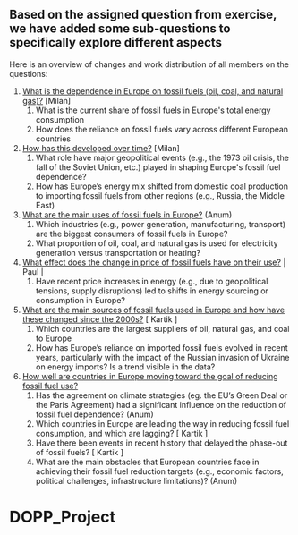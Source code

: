 ## Based on the assigned question from exercise, we have added some sub-questions to specifically explore different aspects

Here is an overview of changes and work distribution of all members on the questions:

1. [What is the dependence in Europe on fossil fuels (oil, coal, and natural gas)?]() [Milan]
   1. What is the current share of fossil fuels in Europe's total energy consumption
   2. How does the reliance on fossil fuels vary across different European countries
2. [How has this developed over time?]() [Milan]
   1. What role have major geopolitical events (e.g., the 1973 oil crisis, the fall of the Soviet Union, etc.) played in shaping Europe's fossil fuel dependence?
   2. How has Europe’s energy mix shifted from domestic coal production to importing fossil fuels from other regions (e.g., Russia, the Middle East)
3. [What are the main uses of fossil fuels in Europe?]() (Anum)
   1. Which industries (e.g., power generation, manufacturing, transport) are the biggest consumers of fossil fuels in Europe?
   2. What proportion of oil, coal, and natural gas is used for electricity generation versus transportation or heating?
4. [What effect does the change in price of fossil fuels have on their use?]() | Paul |
   1. Have recent price increases in energy (e.g., due to geopolitical tensions, supply disruptions) led to shifts in energy sourcing or consumption in Europe?
5. [What are the main sources of fossil fuels used in Europe and how have these changed since the 2000s?]() [ Kartik ]
   1. Which countries are the largest suppliers of oil, natural gas, and coal to Europe
   2. How has Europe’s reliance on imported fossil fuels evolved in recent years, particularly with the impact of the Russian invasion of Ukraine on energy imports? Is a trend visible in the data?
6. [How well are countries in Europe moving toward the goal of reducing fossil fuel use?]()
   1. Has the agreement on climate strategies (eg. the EU’s Green Deal or the Paris Agreement) had a significant influence on the reduction of fossil fuel dependence? (Anum)
   2. Which countries in Europe are leading the way in reducing fossil fuel consumption, and which are lagging? [ Kartik ]
   3. Have there been events in recent history that delayed the phase-out of fossil fuels? [ Kartik ]
   4. What are the main obstacles that European countries face in achieving their fossil fuel reduction targets (e.g., economic factors, political challenges, infrastructure limitations)? (Anum)
# DOPP_Project
